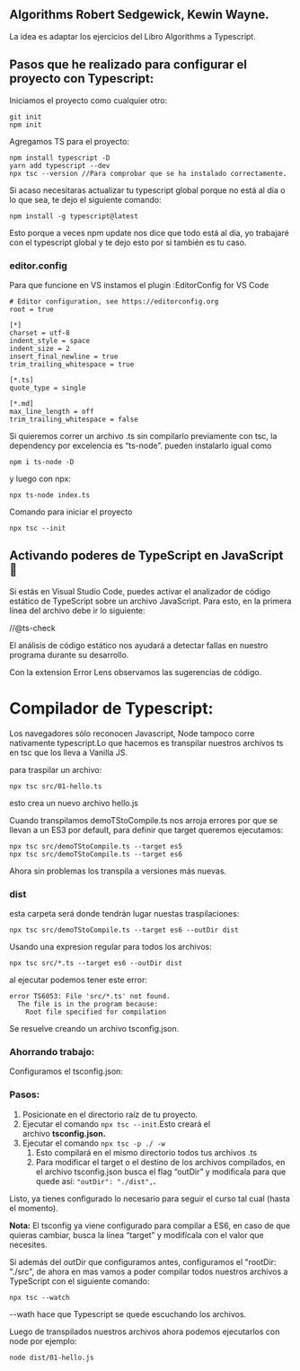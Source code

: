 ## Algorithms Robert Sedgewick, Kewin Wayne.

La idea es adaptar los ejercicios del Libro Algorithms a Typescript.

## Pasos que he realizado para configurar el proyecto con Typescript:

Iniciamos el proyecto como cualquier otro:

```
git init
npm init
```

Agregamos TS para el proyecto:

```
npm install typescript -D
yarn add typescript --dev
npx tsc --version //Para comprobar que se ha instalado correctamente.
```

Si acaso necesitaras actualizar tu typescript global porque no está al día o lo que sea, te dejo el siguiente comando:

```
npm install -g typescript@latest
```

Esto porque a veces npm update nos dice que todo está al día, yo trabajaré con el typescript global y te dejo esto por si también es tu caso.

### editor.config

Para que funcione en VS instamos el plugin :EditorConfig for VS Code

```
# Editor configuration, see https://editorconfig.org
root = true

[*]
charset = utf-8
indent_style = space
indent_size = 2
insert_final_newline = true
trim_trailing_whitespace = true

[*.ts]
quote_type = single

[*.md]
max_line_length = off
trim_trailing_whitespace = false
```

Si quieremos correr un archivo .ts sin compilarlo previamente con tsc, la dependency por excelencia es “ts-node”.
pueden instalarlo igual como

```
npm i ts-node -D
```

y luego con npx:

```
npx ts-node index.ts
```

Comando para iniciar el proyecto

```
npx tsc --init
```

## Activando poderes de TypeScript en JavaScript 🧐

Si estás en Visual Studio Code, puedes activar el analizador de código estático de TypeScript sobre un archivo JavaScript. Para esto, en la primera línea del archivo debe ir lo siguiente:

//@ts-check

El análisis de código estático nos ayudará a detectar fallas en nuestro programa durante su desarrollo.

Con la extension Error Lens observamos las sugerencias de código.

# Compilador de Typescript:

Los navegadores sólo reconocen Javascript, Node tampoco corre nativamente typescript.Lo que hacemos es transpilar nuestros archivos ts en tsc que los lleva a Vanilla JS.

para traspilar un archivo:

```
npx tsc src/01-hello.ts
```

esto crea un nuevo archivo hello.js

Cuando transpilamos demoTStoCompile.ts nos arroja errores por que se llevan a un ES3 por default, para definir que target queremos ejecutamos:

```
npx tsc src/demoTStoCompile.ts --target es5
npx tsc src/demoTStoCompile.ts --target es6
```

Ahora sin problemas los transpila a versiones más nuevas.

### dist

esta carpeta será donde tendrán lugar nuestas traspilaciones:

```
npx tsc src/demoTStoCompile.ts --target es6 --outDir dist
```

Usando una expresion regular para todos los archivos:

```
npx tsc src/*.ts --target es6 --outDir dist
```

al ejecutar podemos tener este error:

```
error TS6053: File 'src/*.ts' not found.
  The file is in the program because:
    Root file specified for compilation
```

Se resuelve creando un archivo tsconfig.json.

### Ahorrando trabajo:

Configuramos el tsconfig.json:

### Pasos:

1. Posicionate en el directorio raíz de tu proyecto.
2. Ejecutar el comando `npx tsc --init`.Esto creará el archivo **tsconfig.json.**
3. Ejecutar el comando `npx tsc -p ./ -w`
   1. Esto compilará en el mismo directorio todos tus archivos .ts
   2. Para modificar el target o el destino de los archivos compilados, en el archivo tsconfig.json busca el flag “outDir” y modificala para que quede así: `"outDir": "./dist",`**.**

Listo, ya tienes configurado lo necesario para seguir el curso tal cual (hasta el momento).

**Nota:** El tsconfig ya viene configurado para compilar a ES6, en caso de que quieras cambiar, busca la línea “target” y modifícala con el valor que necesites.

Si además del outDir que configuramos antes, configuramos el "rootDir: "./src", de ahora en mas vamos a poder compilar todos nuestros archivos a TypeScript con el siguiente comando:

```
npx tsc --watch
```

--wath hace que Typescript se quede escuchando los archivos.

Luego de transpilados nuestros archivos ahora podemos ejecutarlos con node por ejemplo:

```
node dist/01-hello.js
```
